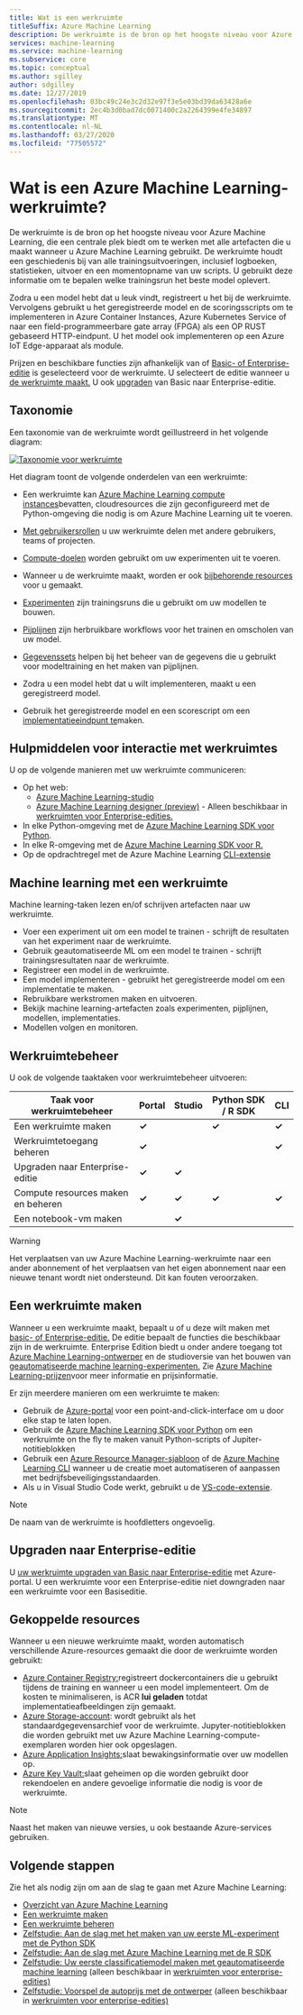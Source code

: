```yaml
---
title: Wat is een werkruimte
titleSuffix: Azure Machine Learning
description: De werkruimte is de bron op het hoogste niveau voor Azure Machine Learning. Het houdt een geschiedenis bij van alle trainingsuitvoeringen, inclusief logboeken, statistieken, uitvoer en een momentopname van uw scripts. U gebruikt deze informatie om te bepalen welke trainingsrun het beste model oplevert
services: machine-learning
ms.service: machine-learning
ms.subservice: core
ms.topic: conceptual
ms.author: sgilley
author: sdgilley
ms.date: 12/27/2019
ms.openlocfilehash: 03bc49c24e3c2d32e97f3e5e03bd39da63428a6e
ms.sourcegitcommit: 2ec4b3d0bad7dc0071400c2a2264399e4fe34897
ms.translationtype: MT
ms.contentlocale: nl-NL
ms.lasthandoff: 03/27/2020
ms.locfileid: "77505572"
---
```

# <a name="what-is-an-azure-machine-learning-workspace"></a>Wat is een Azure Machine Learning-werkruimte?

De werkruimte is de bron op het hoogste niveau voor Azure Machine Learning, die een centrale plek biedt om te werken met alle artefacten die u maakt wanneer u Azure Machine Learning gebruikt.  De werkruimte houdt een geschiedenis bij van alle trainingsuitvoeringen, inclusief logboeken, statistieken, uitvoer en een momentopname van uw scripts. U gebruikt deze informatie om te bepalen welke trainingsrun het beste model oplevert.  

Zodra u een model hebt dat u leuk vindt, registreert u het bij de werkruimte. Vervolgens gebruikt u het geregistreerde model en de scoringsscripts om te implementeren in Azure Container Instances, Azure Kubernetes Service of naar een field-programmeerbare gate array (FPGA) als een OP RUST gebaseerd HTTP-eindpunt. U het model ook implementeren op een Azure IoT Edge-apparaat als module.

Prijzen en beschikbare functies zijn afhankelijk van of [Basic- of Enterprise-editie](overview-what-is-azure-ml.md#sku) is geselecteerd voor de werkruimte. U selecteert de editie wanneer u [de werkruimte maakt.](#create-workspace)  U ook [upgraden](#upgrade) van Basic naar Enterprise-editie.

## <a name="taxonomy"></a>Taxonomie 

Een taxonomie van de werkruimte wordt geïllustreerd in het volgende diagram:

[![Taxonomie voor werkruimte](./media/concept-workspace/azure-machine-learning-taxonomy.png)](./media/concept-workspace/azure-machine-learning-taxonomy.png#lightbox)

Het diagram toont de volgende onderdelen van een werkruimte:

+ Een werkruimte kan [Azure Machine Learning compute instances](concept-compute-instance.md)bevatten, cloudresources die zijn geconfigureerd met de Python-omgeving die nodig is om Azure Machine Learning uit te voeren.

+ [Met gebruikersrollen](how-to-assign-roles.md) u uw werkruimte delen met andere gebruikers, teams of projecten.
+ [Compute-doelen](concept-azure-machine-learning-architecture.md#compute-targets) worden gebruikt om uw experimenten uit te voeren.
+ Wanneer u de werkruimte maakt, worden er ook [bijbehorende resources](#resources) voor u gemaakt.
+ [Experimenten](concept-azure-machine-learning-architecture.md#experiments) zijn trainingsruns die u gebruikt om uw modellen te bouwen.  
+ [Pijplijnen](concept-azure-machine-learning-architecture.md#ml-pipelines) zijn herbruikbare workflows voor het trainen en omscholen van uw model.
+ [Gegevenssets](concept-azure-machine-learning-architecture.md#datasets-and-datastores) helpen bij het beheer van de gegevens die u gebruikt voor modeltraining en het maken van pijplijnen.
+ Zodra u een model hebt dat u wilt implementeren, maakt u een geregistreerd model.
+ Gebruik het geregistreerde model en een scorescript om een [implementatieeindpunt te](concept-azure-machine-learning-architecture.md#endpoints)maken.

## <a name="tools-for-workspace-interaction"></a>Hulpmiddelen voor interactie met werkruimtes

U op de volgende manieren met uw werkruimte communiceren:

+ Op het web:
    + [Azure Machine Learning-studio](https://ml.azure.com) 
    + [Azure Machine Learning designer (preview)](concept-designer.md) - Alleen beschikbaar in [werkruimten voor Enterprise-edities.](overview-what-is-azure-ml.md#sku)
+ In elke Python-omgeving met de [Azure Machine Learning SDK voor Python](https://docs.microsoft.com/python/api/overview/azure/ml/intro?view=azure-ml-py).
+ In elke R-omgeving met de [Azure Machine Learning SDK voor R.](https://azure.github.io/azureml-sdk-for-r/reference/index.html)
+ Op de opdrachtregel met de Azure Machine Learning [CLI-extensie](https://docs.microsoft.com/azure/machine-learning/reference-azure-machine-learning-cli)

## <a name="machine-learning-with-a-workspace"></a>Machine learning met een werkruimte

Machine learning-taken lezen en/of schrijven artefacten naar uw werkruimte.

+ Voer een experiment uit om een model te trainen - schrijft de resultaten van het experiment naar de werkruimte.
+ Gebruik geautomatiseerde ML om een model te trainen - schrijft trainingsresultaten naar de werkruimte.
+ Registreer een model in de werkruimte.
+ Een model implementeren - gebruikt het geregistreerde model om een implementatie te maken.
+ Rebruikbare werkstromen maken en uitvoeren.
+ Bekijk machine learning-artefacten zoals experimenten, pijplijnen, modellen, implementaties.
+ Modellen volgen en monitoren.

## <a name="workspace-management"></a>Werkruimtebeheer

U ook de volgende taaktaken voor werkruimtebeheer uitvoeren:

| Taak voor werkruimtebeheer   | Portal              | Studio | Python SDK / R SDK       | CLI        |
|---------------------------|---------|---------|------------|------------|
| Een werkruimte maken        | **&check;**     | | **&check;** | **&check;** |
| Werkruimtetoegang beheren    | **&check;**   || |  **&check;**    |
| Upgraden naar Enterprise-editie    | **&check;** | **&check;**  | |     |
| Compute resources maken en beheren    | **&check;**   | **&check;** | **&check;** |  **&check;**   |
| Een notebook-vm maken |   | **&check;** | |     |

> [!WARNING]
> Het verplaatsen van uw Azure Machine Learning-werkruimte naar een ander abonnement of het verplaatsen van het eigen abonnement naar een nieuwe tenant wordt niet ondersteund. Dit kan fouten veroorzaken.

## <a name="create-a-workspace"></a><a name='create-workspace'></a>Een werkruimte maken

Wanneer u een werkruimte maakt, bepaalt u of u deze wilt maken met [basic- of Enterprise-editie.](overview-what-is-azure-ml.md#sku) De editie bepaalt de functies die beschikbaar zijn in de werkruimte. Enterprise Edition biedt u onder andere toegang tot [Azure Machine Learning-ontwerper](concept-designer.md) en de studioversie van het bouwen van [geautomatiseerde machine learning-experimenten.](tutorial-first-experiment-automated-ml.md)  Zie [Azure Machine Learning-prijzen](https://azure.microsoft.com/pricing/details/machine-learning/)voor meer informatie en prijsinformatie.

Er zijn meerdere manieren om een werkruimte te maken:  

* Gebruik de [Azure-portal](how-to-manage-workspace.md) voor een point-and-click-interface om u door elke stap te laten lopen.
* Gebruik de [Azure Machine Learning SDK voor Python](https://docs.microsoft.com/python/api/overview/azure/ml/intro?view=azure-ml-py#workspace) om een werkruimte on the fly te maken vanuit Python-scripts of Jupiter-notitieblokken
* Gebruik een [Azure Resource Manager-sjabloon](how-to-create-workspace-template.md) of de [Azure Machine Learning CLI](reference-azure-machine-learning-cli.md) wanneer u de creatie moet automatiseren of aanpassen met bedrijfsbeveiligingsstandaarden.
* Als u in Visual Studio Code werkt, gebruikt u de [VS-code-extensie](tutorial-setup-vscode-extension.md).

> [!NOTE]
> De naam van de werkruimte is hoofdletters ongevoelig.

## <a name="upgrade-to-enterprise-edition"></a><a name="upgrade"></a>Upgraden naar Enterprise-editie

U [uw werkruimte upgraden van Basic naar Enterprise-editie](how-to-manage-workspace.md#upgrade) met Azure-portal. U een werkruimte voor een Enterprise-editie niet downgraden naar een werkruimte voor een Basiseditie. 

## <a name="associated-resources"></a><a name="resources"></a>Gekoppelde resources

Wanneer u een nieuwe werkruimte maakt, worden automatisch verschillende Azure-resources gemaakt die door de werkruimte worden gebruikt:

+ [Azure Container Registry:](https://azure.microsoft.com/services/container-registry/)registreert dockercontainers die u gebruikt tijdens de training en wanneer u een model implementeert. Om de kosten te minimaliseren, is ACR **lui geladen** totdat implementatieafbeeldingen zijn gemaakt.
+ [Azure Storage-account](https://azure.microsoft.com/services/storage/): wordt gebruikt als het standaardgegevensarchief voor de werkruimte.  Jupyter-notitieblokken die worden gebruikt met uw Azure Machine Learning-compute-exemplaren worden hier ook opgeslagen.
+ [Azure Application Insights:](https://azure.microsoft.com/services/application-insights/)slaat bewakingsinformatie over uw modellen op.
+ [Azure Key Vault:](https://azure.microsoft.com/services/key-vault/)slaat geheimen op die worden gebruikt door rekendoelen en andere gevoelige informatie die nodig is voor de werkruimte.

> [!NOTE]
> Naast het maken van nieuwe versies, u ook bestaande Azure-services gebruiken.

## <a name="next-steps"></a>Volgende stappen

Zie het als nodig zijn om aan de slag te gaan met Azure Machine Learning:

+ [Overzicht van Azure Machine Learning](overview-what-is-azure-ml.md)
+ [Een werkruimte maken](how-to-manage-workspace.md)
+ [Een werkruimte beheren](how-to-manage-workspace.md)
+ [Zelfstudie: Aan de slag met het maken van uw eerste ML-experiment met de Python SDK](tutorial-1st-experiment-sdk-setup.md)
+ [Zelfstudie: Aan de slag met Azure Machine Learning met de R SDK](tutorial-1st-r-experiment.md)
+ [Zelfstudie: Uw eerste classificatiemodel maken met geautomatiseerde machine learning](tutorial-first-experiment-automated-ml.md) (alleen beschikbaar in [werkruimten voor enterprise-edities)](overview-what-is-azure-ml.md#sku)
+ [Zelfstudie: Voorspel de autoprijs met de ontwerper](tutorial-designer-automobile-price-train-score.md) (alleen beschikbaar in [werkruimten voor enterprise-edities)](overview-what-is-azure-ml.md#sku)
